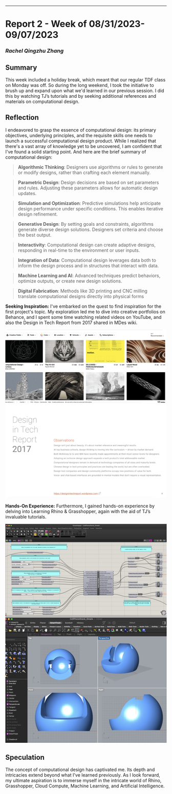 ---
# Report 2 - Week of 08/31/2023-09/07/2023 #
### *Rachel Qingzhu Zhang* ###

## Summary ##
This week included a holiday break, which meant that our regular TDF class on Monday was off. So during the long weekend, I took the initiative to brush up and expand upon what we'd learned in our previous session. I did this by watching TJ’s tutorials and by seeking additional references and materials on computational design.

## Reflection ##

I endeavored to grasp the essence of computational design: its primary objectives, underlying principles, and the requisite skills one needs to launch a successful computational design product. While I realized that there's a vast array of knowledge yet to be uncovered, I am confident that I've found a solid starting point. And here are the brief summary of computational design:


  >**Algorithmic Thinking**: Designers use algorithms or rules to generate or modify designs, rather than crafting each element manually.

  >**Parametric Design**: Design decisions are based on set parameters and rules. Adjusting these parameters allows for automatic design updates.

  >**Simulation and Optimization**: Predictive simulations help anticipate design performance under specific conditions. This enables iterative design refinement.

  >**Generative Design**: By setting goals and constraints, algorithms generate diverse design solutions. Designers set criteria and choose the best output.

  >**Interactivity**: Computational design can create adaptive designs, responding in real-time to the environment or user inputs.

  >**Integration of Data**: Computational design leverages data both to inform the design process and in structures that interact with data.

  >**Machine Learning and AI**: Advanced techniques predict behaviors, optimize outputs, or create new design solutions.

  >**Digital Fabrication**: Methods like 3D printing and CNC milling translate computational designs directly into physical forms


  **Seeking Inspiration:**
  I've embarked on the quest to find inspiration for the first project's topic. My exploration led me to dive into creative portfolios on Behance, and I spent some time watching related videos on YouTube, and also the Design in Tech Report from 2017 shared in MDes wiki.
  
  <img width="700" alt="behance" src="https://github.com/Berkeley-MDes/tdf-fa23-Rachel-Qingzhu-Zhang/blob/main/weekly-reports/behance.png">

  <img width="600" alt="computation" src="https://github.com/Berkeley-MDes/tdf-fa23-Rachel-Qingzhu-Zhang/blob/main/weekly-reports/computation.png">
  
  **Hands-On Experience:**
  Furthermore, I gained hands-on experience by delving into Learning Rhino & Grasshopper, again with the aid of TJ’s invaluable tutorials.

  
<img width="600" alt="grasshopper" src="https://github.com/Berkeley-MDes/tdf-fa23-Rachel-Qingzhu-Zhang/blob/main/weekly-reports/grasshopper.png">

<img width="600" alt="grasshopper1" src="https://github.com/Berkeley-MDes/tdf-fa23-Rachel-Qingzhu-Zhang/blob/main/weekly-reports/grasshopper1.png">


## Speculation ##
The concept of computational design has captivated me. Its depth and intricacies extend beyond what I've learned previously.
As I look forward, my ultimate aspiration is to immerse myself in the intricate world of Rhino, Grasshopper, Cloud Compute, Machine Learning, and Artificial Intelligence.
